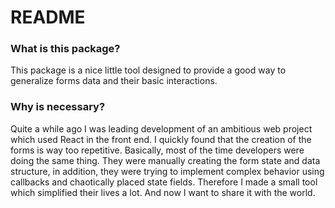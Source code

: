 # README

### What is this package?

This package is a nice little tool designed to provide a good way to generalize forms data and their basic interactions.

### Why is necessary?

Quite a while ago I was leading development of an ambitious web project which used React in the front end. I quickly found that the creation of the forms is way too repetitive. Basically, most of the time developers were doing the same thing. They were manually creating the form state and data structure, in addition, they were trying to implement complex behavior using callbacks and chaotically placed state fields.  Therefore I made a small tool which simplified their lives a lot.  And now I want to share it with the world.
